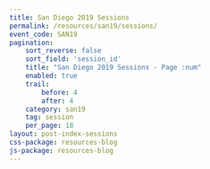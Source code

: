```yaml
---
title: San Diego 2019 Sessions
permalink: /resources/san19/sessions/
event_code: SAN19
pagination:
    sort_reverse: false
    sort_field: 'session_id'
    title: "San Diego 2019 Sessions - Page :num"
    enabled: true
    trail:
        before: 4
        after: 4
    category: san19
    tag: session
    per_page: 18
layout: post-index-sessions
css-package: resources-blog
js-package: resources-blog
---
```

